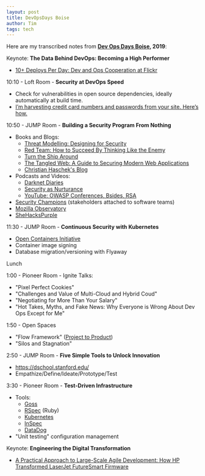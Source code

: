 ```yaml
---
layout: post
title: DevOpsDays Boise
author: Tim
tags: tech
---
```


Here are my transcribed notes from **[Dev Ops Days Boise](https://devopsdaysboise.com/), 2019**:

Keynote: **The Data Behind DevOps: Becoming a High Performer**
* [10+ Deploys Per Day: Dev and Ops Cooperation at Flickr](https://www.youtube.com/watch?v=LdOe18KhtT4)

10:10 - Loft Room - **Security at DevOps Speed**
* Check for vulnerabilities in open source dependencies, ideally automatically at build time.
* [I’m harvesting credit card numbers and passwords from your site. Here’s how.](https://hackernoon.com/im-harvesting-credit-card-numbers-and-passwords-from-your-site-here-s-how-9a8cb347c5b5)

10:50 - JUMP Room - **Building a Security Program From Nothing**
* Books and Blogs:  
  * [Threat Modelling: Designing for Security](https://threatmodelingbook.com/)  
  * [Red Team: How to Succeed By Thinking Like the Enemy](https://www.amazon.com/Red-Team-Succeed-Thinking-Enemy/dp/1501274899)
  * [Turn the Ship Around](https://www.amazon.com/Turn-Ship-Around-Turning-Followers/dp/1591846404)
  * [The Tangled Web: A Guide to Securing Modern Web Applications](https://www.amazon.com/Tangled-Web-Securing-Modern-Applications/dp/1593273886)  
  * [Christian Haschek's Blog](https://blog.haschek.at/2018/the-curious-case-of-the-RasPi-in-our-network.html)
* Podcasts and Videos:
  * [Darknet Diaries](https://darknetdiaries.com/)
  * [Security as Nurturance](https://blog.newrelic.com/technology/security-as-nurturance-modern-software-podcast/)
  * [YouTube: OWASP Conferences, Bsides, RSA](https://www.youtube.com/user/OWASPGLOBAL)  
* [Security Champions](https://www.youtube.com/watch?v=-gzMmdHOF3U&t=1s) (stakeholders attached to software teams)
* [Mozilla Observatory](https://observatory.mozilla.org/faq/)
* [SheHacksPurple](https://code.likeagirl.io/@shehackspurple)

11:30 - JUMP Room - **Continuous Security with Kubernetes**
* [Open Containers Initiative](https://www.opencontainers.org/)
* Container image signing
* Database migration/versioning with Flyaway

Lunch  

1:00 - Pioneer Room - Ignite Talks:
* "Pixel Perfect Cookies"
* "Challenges and Value of Multi-Cloud and Hybrid Coud"
* "Negotiating for More Than Your Salary"
* "Hot Takes, Myths, and Fake News: Why Everyone is Wrong About Dev Ops Except for Me"

1:50 - Open Spaces
* "Flow Framework" ([Project to Product](https://projecttoproduct.org/))
* "Silos and Stagnation"

2:50 - JUMP Room - **Five Simple Tools to Unlock Innovation**
* https://dschool.stanford.edu/
* Empathize/Define/Ideate/Prototype/Test

3:30 - Pioneer Room - **Test-Driven Infrastructure**
* Tools:
  * [Goss](https://github.com/aelsabbahy/goss)
  * [RSpec](http://rspec.info/) (Ruby)
  * [Kubernetes](https://kubernetes.io/)
  * [InSpec](https://www.inspec.io/) 
  * [DataDog](https://www.datadoghq.com/)
* "Unit testing" configuration management

Keynote: **Engineering the Digital Transformation**
* [A Practical Approach to Large-Scale Agile Development: How HP Transformed LaserJet FutureSmart Firmware](https://www.amazon.com/Practical-Approach-Large-Scale-Agile-Development/dp/B01JXT35NC)
